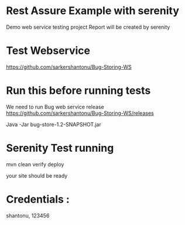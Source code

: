 # Rest Assure Example with serenity 
Demo web service testing project
Report will be created by serenity

# Test Webservice 
https://github.com/sarkershantonu/Bug-Storing-WS

# Run this before running tests
We need to run Bug web service release 
https://github.com/sarkershantonu/Bug-Storing-WS/releases

Java -Jar bug-store-1.2-SNAPSHOT.jar 

# Serenity Test running 
mvn clean verify deploy

your site should be ready 
# Credentials : 
shantonu, 123456